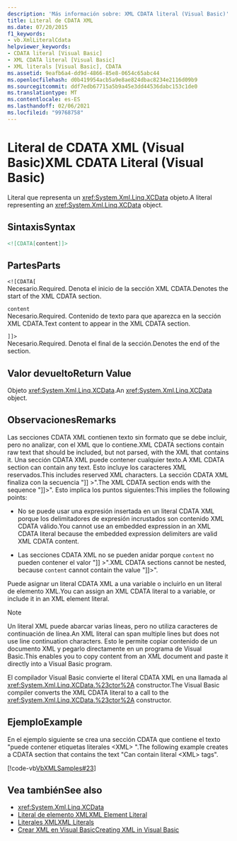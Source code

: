 ```yaml
---
description: 'Más información sobre: XML CDATA literal (Visual Basic)'
title: Literal de CDATA XML
ms.date: 07/20/2015
f1_keywords:
- vb.XmlLiteralCdata
helpviewer_keywords:
- CDATA literal [Visual Basic]
- XML CDATA literal [Visual Basic]
- XML literals [Visual Basic], CDATA
ms.assetid: 9eafb6a4-dd9d-4866-85e8-0654c65abc44
ms.openlocfilehash: d0b419954acb5a9e8ae824dbac8234e2116d09b9
ms.sourcegitcommit: ddf7edb67715a5b9a45e3dd44536dabc153c1de0
ms.translationtype: MT
ms.contentlocale: es-ES
ms.lasthandoff: 02/06/2021
ms.locfileid: "99768758"
---
```

# <a name="xml-cdata-literal-visual-basic"></a><span data-ttu-id="bdc6e-103">Literal de CDATA XML (Visual Basic)</span><span class="sxs-lookup"><span data-stu-id="bdc6e-103">XML CDATA Literal (Visual Basic)</span></span>

<span data-ttu-id="bdc6e-104">Literal que representa un <xref:System.Xml.Linq.XCData> objeto.</span><span class="sxs-lookup"><span data-stu-id="bdc6e-104">A literal representing an <xref:System.Xml.Linq.XCData> object.</span></span>  
  
## <a name="syntax"></a><span data-ttu-id="bdc6e-105">Sintaxis</span><span class="sxs-lookup"><span data-stu-id="bdc6e-105">Syntax</span></span>  
  
```xml  
<![CDATA[content]]>  
```  
  
## <a name="parts"></a><span data-ttu-id="bdc6e-106">Partes</span><span class="sxs-lookup"><span data-stu-id="bdc6e-106">Parts</span></span>  

 `<![CDATA[`  
 <span data-ttu-id="bdc6e-107">Necesario.</span><span class="sxs-lookup"><span data-stu-id="bdc6e-107">Required.</span></span> <span data-ttu-id="bdc6e-108">Denota el inicio de la sección XML CDATA.</span><span class="sxs-lookup"><span data-stu-id="bdc6e-108">Denotes the start of the XML CDATA section.</span></span>  
  
 `content`  
 <span data-ttu-id="bdc6e-109">Necesario.</span><span class="sxs-lookup"><span data-stu-id="bdc6e-109">Required.</span></span> <span data-ttu-id="bdc6e-110">Contenido de texto para que aparezca en la sección XML CDATA.</span><span class="sxs-lookup"><span data-stu-id="bdc6e-110">Text content to appear in the XML CDATA section.</span></span>  
  
 `]]>`  
 <span data-ttu-id="bdc6e-111">Necesario.</span><span class="sxs-lookup"><span data-stu-id="bdc6e-111">Required.</span></span> <span data-ttu-id="bdc6e-112">Denota el final de la sección.</span><span class="sxs-lookup"><span data-stu-id="bdc6e-112">Denotes the end of the section.</span></span>  
  
## <a name="return-value"></a><span data-ttu-id="bdc6e-113">Valor devuelto</span><span class="sxs-lookup"><span data-stu-id="bdc6e-113">Return Value</span></span>  

 <span data-ttu-id="bdc6e-114">Objeto <xref:System.Xml.Linq.XCData>.</span><span class="sxs-lookup"><span data-stu-id="bdc6e-114">An <xref:System.Xml.Linq.XCData> object.</span></span>  
  
## <a name="remarks"></a><span data-ttu-id="bdc6e-115">Observaciones</span><span class="sxs-lookup"><span data-stu-id="bdc6e-115">Remarks</span></span>  

 <span data-ttu-id="bdc6e-116">Las secciones CDATA XML contienen texto sin formato que se debe incluir, pero no analizar, con el XML que lo contiene.</span><span class="sxs-lookup"><span data-stu-id="bdc6e-116">XML CDATA sections contain raw text that should be included, but not parsed, with the XML that contains it.</span></span> <span data-ttu-id="bdc6e-117">Una sección CDATA XML puede contener cualquier texto.</span><span class="sxs-lookup"><span data-stu-id="bdc6e-117">A XML CDATA section can contain any text.</span></span> <span data-ttu-id="bdc6e-118">Esto incluye los caracteres XML reservados.</span><span class="sxs-lookup"><span data-stu-id="bdc6e-118">This includes reserved XML characters.</span></span> <span data-ttu-id="bdc6e-119">La sección CDATA XML finaliza con la secuencia "]] >".</span><span class="sxs-lookup"><span data-stu-id="bdc6e-119">The XML CDATA section ends with the sequence "]]>".</span></span> <span data-ttu-id="bdc6e-120">Esto implica los puntos siguientes:</span><span class="sxs-lookup"><span data-stu-id="bdc6e-120">This implies the following points:</span></span>  
  
- <span data-ttu-id="bdc6e-121">No se puede usar una expresión insertada en un literal CDATA XML porque los delimitadores de expresión incrustados son contenido XML CDATA válido.</span><span class="sxs-lookup"><span data-stu-id="bdc6e-121">You cannot use an embedded expression in an XML CDATA literal because the embedded expression delimiters are valid XML CDATA content.</span></span>  
  
- <span data-ttu-id="bdc6e-122">Las secciones CDATA XML no se pueden anidar porque `content` no pueden contener el valor "]] >".</span><span class="sxs-lookup"><span data-stu-id="bdc6e-122">XML CDATA sections cannot be nested, because `content` cannot contain the value "]]>".</span></span>  
  
 <span data-ttu-id="bdc6e-123">Puede asignar un literal CDATA XML a una variable o incluirlo en un literal de elemento XML.</span><span class="sxs-lookup"><span data-stu-id="bdc6e-123">You can assign an XML CDATA literal to a variable, or include it in an XML element literal.</span></span>  
  
> [!NOTE]
> <span data-ttu-id="bdc6e-124">Un literal XML puede abarcar varias líneas, pero no utiliza caracteres de continuación de línea.</span><span class="sxs-lookup"><span data-stu-id="bdc6e-124">An XML literal can span multiple lines but does not use line continuation characters.</span></span> <span data-ttu-id="bdc6e-125">Esto le permite copiar contenido de un documento XML y pegarlo directamente en un programa de Visual Basic.</span><span class="sxs-lookup"><span data-stu-id="bdc6e-125">This enables you to copy content from an XML document and paste it directly into a Visual Basic program.</span></span>  
  
 <span data-ttu-id="bdc6e-126">El compilador Visual Basic convierte el literal CDATA XML en una llamada al <xref:System.Xml.Linq.XCData.%23ctor%2A> constructor.</span><span class="sxs-lookup"><span data-stu-id="bdc6e-126">The Visual Basic compiler converts the XML CDATA literal to a call to the <xref:System.Xml.Linq.XCData.%23ctor%2A> constructor.</span></span>  
  
## <a name="example"></a><span data-ttu-id="bdc6e-127">Ejemplo</span><span class="sxs-lookup"><span data-stu-id="bdc6e-127">Example</span></span>  

 <span data-ttu-id="bdc6e-128">En el ejemplo siguiente se crea una sección CDATA que contiene el texto "puede contener etiquetas literales \<XML> ".</span><span class="sxs-lookup"><span data-stu-id="bdc6e-128">The following example creates a CDATA section that contains the text "Can contain literal \<XML> tags".</span></span>  
  
 [!code-vb[VbXMLSamples#23](~/samples/snippets/visualbasic/VS_Snippets_VBCSharp/VbXMLSamples/VB/XMLSamples11.vb#23)]  
  
## <a name="see-also"></a><span data-ttu-id="bdc6e-129">Vea también</span><span class="sxs-lookup"><span data-stu-id="bdc6e-129">See also</span></span>

- <xref:System.Xml.Linq.XCData>
- [<span data-ttu-id="bdc6e-130">Literal de elemento XML</span><span class="sxs-lookup"><span data-stu-id="bdc6e-130">XML Element Literal</span></span>](xml-element-literal.md)
- [<span data-ttu-id="bdc6e-131">Literales XML</span><span class="sxs-lookup"><span data-stu-id="bdc6e-131">XML Literals</span></span>](index.md)
- [<span data-ttu-id="bdc6e-132">Crear XML en Visual Basic</span><span class="sxs-lookup"><span data-stu-id="bdc6e-132">Creating XML in Visual Basic</span></span>](../../programming-guide/language-features/xml/creating-xml.md)
